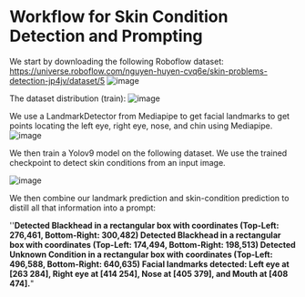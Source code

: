 # Workflow for Skin Condition Detection and Prompting

We start by downloading the following Roboflow dataset:
https://universe.roboflow.com/nguyen-huyen-cvq6e/skin-problems-detection-jp4jv/dataset/5
![image](https://github.com/user-attachments/assets/f1224235-b46d-4be1-af47-83e0ac687bbd)

The dataset distribution (train):
![image](https://github.com/user-attachments/assets/d658be38-665b-481e-91bf-27e564011bda)


We use a LandmarkDetector from Mediapipe to get facial landmarks to get points locating the left eye, right eye, nose, and chin using Mediapipe.
![image](https://github.com/user-attachments/assets/16f723d9-4eb6-457a-92e6-e185ebf43933)

We then train a Yolov9 model on the following dataset. We use the trained checkpoint to detect skin conditions from an input image.

![image](https://github.com/user-attachments/assets/e3f98042-4d71-43ef-8aed-ddb8391fc8cf)

We then combine our landmark prediction and skin-condition prediction to distill all that information into a prompt:

''**Detected Blackhead in a rectangular box with coordinates (Top-Left: 276,461, Bottom-Right: 300,482)
Detected Blackhead in a rectangular box with coordinates (Top-Left: 174,494, Bottom-Right: 198,513)
Detected Unknown Condition in a rectangular box with coordinates (Top-Left: 496,588, Bottom-Right: 640,635)
Facial landmarks detected: Left eye at [263 284], Right eye at [414 254], Nose at [405 379], and Mouth at [408 474].**"
